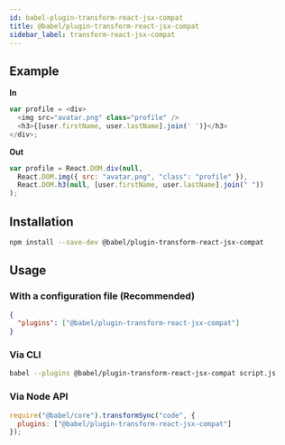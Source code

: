 ```yaml
---
id: babel-plugin-transform-react-jsx-compat
title: @babel/plugin-transform-react-jsx-compat
sidebar_label: transform-react-jsx-compat
---
```


## Example

**In**

```javascript
var profile = <div>
  <img src="avatar.png" class="profile" />
  <h3>{[user.firstName, user.lastName].join(' ')}</h3>
</div>;
```

**Out**

```javascript
var profile = React.DOM.div(null,
  React.DOM.img({ src: "avatar.png", "class": "profile" }),
  React.DOM.h3(null, [user.firstName, user.lastName].join(" "))
);
```

## Installation

```sh
npm install --save-dev @babel/plugin-transform-react-jsx-compat
```

## Usage

### With a configuration file (Recommended)

```json
{
  "plugins": ["@babel/plugin-transform-react-jsx-compat"]
}
```

### Via CLI

```sh
babel --plugins @babel/plugin-transform-react-jsx-compat script.js
```

### Via Node API

```javascript
require("@babel/core").transformSync("code", {
  plugins: ["@babel/plugin-transform-react-jsx-compat"]
});
```

